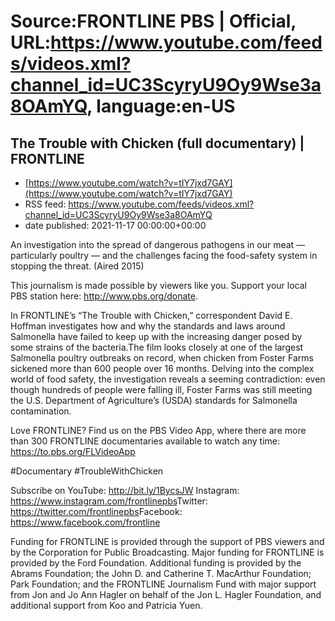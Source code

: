 # Source:FRONTLINE PBS | Official, URL:https://www.youtube.com/feeds/videos.xml?channel_id=UC3ScyryU9Oy9Wse3a8OAmYQ, language:en-US

## The Trouble with Chicken (full documentary) | FRONTLINE
 - [https://www.youtube.com/watch?v=tIY7jxd7GAY](https://www.youtube.com/watch?v=tIY7jxd7GAY)
 - RSS feed: https://www.youtube.com/feeds/videos.xml?channel_id=UC3ScyryU9Oy9Wse3a8OAmYQ
 - date published: 2021-11-17 00:00:00+00:00

An investigation into the spread of dangerous pathogens in our meat — particularly poultry — and the challenges facing the food-safety system in stopping the threat. (Aired 2015)

This journalism is made possible by viewers like you. Support your local PBS station here: http://www.pbs.org/donate​.

In FRONTLINE’s “The Trouble with Chicken,” correspondent David E. Hoffman investigates how and why the standards and laws around Salmonella have failed to keep up with the increasing danger posed by some strains of the bacteria.The film looks closely at one of the largest Salmonella poultry outbreaks on record, when chicken from Foster Farms sickened more than 600 people over 16 months. Delving into the complex world of food safety, the investigation reveals a seeming contradiction: even though hundreds of people were falling ill, Foster Farms was still meeting the U.S. Department of Agriculture’s (USDA) standards for Salmonella contamination.

Love FRONTLINE? Find us on the PBS Video App, where there are more than 300 FRONTLINE documentaries available to watch any time: https://to.pbs.org/FLVideoApp​ 

#Documentary #TroubleWithChicken

Subscribe on YouTube: http://bit.ly/1BycsJW​
Instagram: https://www.instagram.com/frontlinepbs​
Twitter: https://twitter.com/frontlinepbs​
Facebook: https://www.facebook.com/frontline

Funding for FRONTLINE is provided through the support of PBS viewers and by the Corporation for Public Broadcasting. Major funding for FRONTLINE is provided by the Ford Foundation. Additional funding is provided by the Abrams Foundation; the John D. and Catherine T. MacArthur Foundation; Park Foundation; and the FRONTLINE Journalism Fund with major support from Jon and Jo Ann Hagler on behalf of the Jon L. Hagler Foundation, and additional support from Koo and Patricia Yuen.

